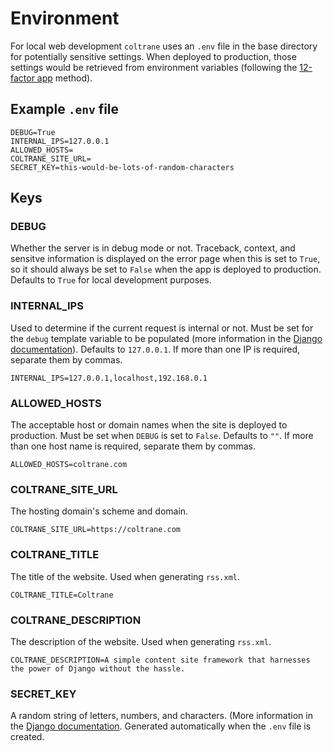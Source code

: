 # Environment

For local web development `coltrane` uses an `.env` file in the base directory for potentially sensitive settings. When deployed to production, those settings would be retrieved from environment variables (following the [12-factor app](https://12factor.net/config) method).

## Example `.env` file

```shell
DEBUG=True
INTERNAL_IPS=127.0.0.1
ALLOWED_HOSTS=
COLTRANE_SITE_URL=
SECRET_KEY=this-would-be-lots-of-random-characters
```

## Keys

### DEBUG

Whether the server is in debug mode or not. Traceback, context, and sensitve information is displayed on the error page when this is set to `True`, so it should always be set to `False` when the app is deployed to production. Defaults to `True` for local development purposes.

### INTERNAL_IPS

Used to determine if the current request is internal or not. Must be set for the `debug` template variable to be populated (more information in the [Django documentation](https://docs.djangoproject.com/en/stable/ref/settings/#internal-ips)). Defaults to `127.0.0.1`. If more than one IP is required, separate them by commas.

```shell
INTERNAL_IPS=127.0.0.1,localhost,192.168.0.1
```

### ALLOWED_HOSTS

The acceptable host or domain names when the site is deployed to production. Must be set when `DEBUG` is set to `False`. Defaults to `""`. If more than one host name is required, separate them by commas.

```shell
ALLOWED_HOSTS=coltrane.com
```

### COLTRANE_SITE_URL

The hosting domain's scheme and domain.

```shell
COLTRANE_SITE_URL=https://coltrane.com
```

### COLTRANE_TITLE

The title of the website. Used when generating `rss.xml`.

```shell
COLTRANE_TITLE=Coltrane
```

### COLTRANE_DESCRIPTION

The description of the website. Used when generating `rss.xml`.

```shell
COLTRANE_DESCRIPTION=A simple content site framework that harnesses the power of Django without the hassle.
```

### SECRET_KEY

A random string of letters, numbers, and characters. (More information in the [Django documentation](https://docs.djangoproject.com/en/stable/ref/settings/#std:setting-SECRET_KEY). Generated automatically when the `.env` file is created.
